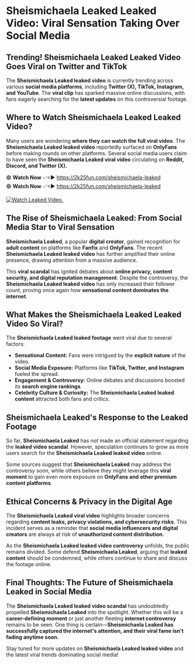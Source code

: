 # Sheismichaela Leaked Leaked Video: Viral Sensation Taking Over Social Media

## **Trending! Sheismichaela Leaked Leaked Video Goes Viral on Twitter and TikTok**
The **Sheismichaela Leaked leaked video** is currently trending across various **social media platforms**, including **Twitter (X), TikTok, Instagram, and YouTube**. The **viral clip** has sparked massive online discussions, with fans eagerly searching for the **latest updates** on this controversial footage.

## **Where to Watch Sheismichaela Leaked Leaked Video?**
Many users are wondering **where they can watch the full viral video**. The **Sheismichaela Leaked leaked video** reportedly surfaced on **OnlyFans** before making rounds on other platforms. Several social media users claim to have seen the **Sheismichaela Leaked viral video** circulating on **Reddit, Discord, and Twitter (X).**

🟢 **Watch Now** ✅=► https://2k25fun.com/sheismichaela-leaked  
🟢 **Watch Now** ✅=► https://2k25fun.com/sheismichaela-leaked  

[![Watch Leaked Video.](https://miro.medium.com/v2/resize:fit:828/format:webp/1*cilzJN44JGOrTw9NJCrNHA.gif "Watch Leaked Video")](https://2k25fun.com/sheismichaela-leaked)

## **The Rise of Sheismichaela Leaked: From Social Media Star to Viral Sensation**
**Sheismichaela Leaked**, a popular **digital creator**, gained recognition for **adult content** on platforms like **Fanfix** and **OnlyFans**. The recent **Sheismichaela Leaked leaked video** has further amplified their online presence, drawing attention from a massive audience.

This **viral scandal** has ignited debates about **online privacy, content security, and digital reputation management**. Despite the controversy, the **Sheismichaela Leaked leaked video** has only increased their follower count, proving once again how **sensational content dominates the internet**.

## **What Makes the Sheismichaela Leaked Leaked Video So Viral?**
The **Sheismichaela Leaked leaked footage** went viral due to several factors:
- **Sensational Content:** Fans were intrigued by the **explicit nature** of the video.
- **Social Media Exposure:** Platforms like **TikTok, Twitter, and Instagram** fueled the spread.
- **Engagement & Controversy:** Online debates and discussions boosted its **search engine rankings**.
- **Celebrity Culture & Curiosity:** The **Sheismichaela Leaked leaked content** attracted both fans and critics.

## **Sheismichaela Leaked's Response to the Leaked Footage**
So far, **Sheismichaela Leaked** has not made an official statement regarding the **leaked video scandal**. However, speculation continues to grow as more users search for the **Sheismichaela Leaked leaked video** online.

Some sources suggest that **Sheismichaela Leaked** may address the controversy soon, while others believe they might leverage this **viral moment** to gain even more exposure on **OnlyFans and other premium content platforms**.

## **Ethical Concerns & Privacy in the Digital Age**
The **Sheismichaela Leaked viral video** highlights broader concerns regarding **content leaks, privacy violations, and cybersecurity risks**. This incident serves as a reminder that **social media influencers and digital creators** are always at risk of **unauthorized content distribution**.

As the **Sheismichaela Leaked leaked video controversy** unfolds, the public remains divided. Some defend **Sheismichaela Leaked**, arguing that **leaked content** should be condemned, while others continue to share and discuss the footage online.

## **Final Thoughts: The Future of Sheismichaela Leaked in Social Media**
The **Sheismichaela Leaked leaked video scandal** has undoubtedly propelled **Sheismichaela Leaked** into the spotlight. Whether this will be a **career-defining moment** or just another fleeting **internet controversy** remains to be seen. One thing is certain—**Sheismichaela Leaked has successfully captured the internet's attention, and their viral fame isn't fading anytime soon.**

Stay tuned for more updates on **Sheismichaela Leaked leaked video** and the latest viral trends dominating social media!